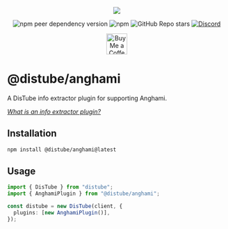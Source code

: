 <div align="center">
  <p>
    <a href="https://nodei.co/npm/@distube/anghami"><img src="https://nodei.co/npm/@distube/anghami.png?downloads=true&downloadRank=true&stars=true"></a>
  </p>
  <p>
    <img alt="npm peer dependency version" src="https://img.shields.io/npm/dependency-version/@distube/anghami/peer/distube?style=flat-square">
    <img alt="npm" src="https://img.shields.io/npm/dt/@distube/anghami?logo=npm&style=flat-square">
    <img alt="GitHub Repo stars" src="https://img.shields.io/github/stars/distubejs/extractor-plugins?logo=github&logoColor=white&style=flat-square">
    <a href="https://discord.gg/feaDd9h"><img alt="Discord" src="https://img.shields.io/discord/732254550689316914?logo=discord&logoColor=white&style=flat-square"></a>
  </p>
  <p>
    <a href='https://ko-fi.com/skick' target='_blank'><img height='48' src='https://storage.ko-fi.com/cdn/kofi3.png' alt='Buy Me a Coffee at ko-fi.com' /></a>
  </p>
</div>

# @distube/anghami

A DisTube info extractor plugin for supporting Anghami.

[_What is an info extractor plugin?_](https://github.com/skick1234/DisTube/wiki/Projects-Hub#plugins)

## Installation

```sh
npm install @distube/anghami@latest
```

## Usage

```ts
import { DisTube } from "distube";
import { AnghamiPlugin } from "@distube/anghami";

const distube = new DisTube(client, {
  plugins: [new AnghamiPlugin()],
});
```
